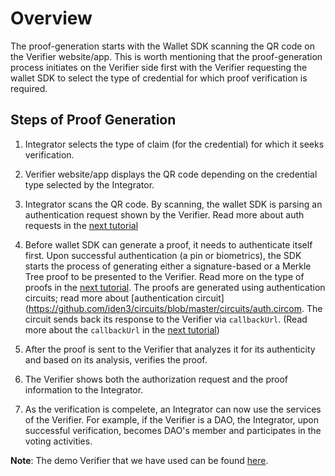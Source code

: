 # Overview

The proof-generation starts with the Wallet SDK scanning the QR code on the Verifier website/app. This is worth mentioning that the proof-generation process initiates on the Verifier side first with the Verifier requesting the wallet SDK to select the type of credential for which proof verification is required.

## Steps of Proof Generation 

1. Integrator selects the type of claim (for the credential) for which it seeks verification.

2. Verifier website/app displays the QR code depending on the credential type selected by the Integrator. 

3. Integrator scans the QR code. By scanning, the wallet SDK is parsing an authentication request shown by the Verifier. Read more about auth requests in the [next tutorial](./types-of-auth-requests-and-proofs.md)


4. Before wallet SDK can generate a proof, it needs to authenticate itself first. Upon successful authentication (a pin or biometrics), the SDK starts the process of generating either a signature-based or a Merkle Tree proof to be presented to the Verifier. Read more on the type of proofs in the [next tutorial](./types-of-auth-requests-and-proofs.md). The proofs are generated using authentication circuits; read more about [authentication circuit](https://github.com/iden3/circuits/blob/master/circuits/auth.circom. The circuit sends back its response to the Verifier via `callbackUrl`. (Read more about the `callbackUrl` in the [next tutorial](./types-of-auth-requests-and-proofs.md))

6. After the proof is sent to the Verifier that analyzes it for its authenticity and based on its analysis, verifies the proof. 

7. The Verifier shows both the authorization request and the proof information to the Integrator. 

8. As the verification is compelete, an Integrator can now use the services of the Verifier. For example, if the Verifier is a DAO, the Integrator, upon successful verification, becomes DAO's member and participates in the voting activities.  

**Note**: The demo Verifier that we have used can be found [here]( https://verifier.polygonid.me/).



